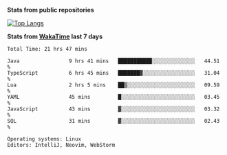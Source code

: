 **Stats from public repositories**  

[![Top Langs](https://github-readme-stats.vercel.app/api/top-langs/?username=hyoghurt&layout=compact&exclude_repo=multiserver,docker_compose&langs_count=6)](https://github.com/anuraghazra/github-readme-stats)

**Stats from [WakaTime](https://wakatime.com) last 7 days**  
<!--START_SECTION:waka-->

```text
Total Time: 21 hrs 47 mins

Java                9 hrs 41 mins   ███████████░░░░░░░░░░░░░░   44.51 %
TypeScript          6 hrs 45 mins   ███████▓░░░░░░░░░░░░░░░░░   31.04 %
Lua                 2 hrs 5 mins    ██▒░░░░░░░░░░░░░░░░░░░░░░   09.59 %
YAML                45 mins         █░░░░░░░░░░░░░░░░░░░░░░░░   03.45 %
JavaScript          43 mins         ▓░░░░░░░░░░░░░░░░░░░░░░░░   03.32 %
SQL                 31 mins         ▓░░░░░░░░░░░░░░░░░░░░░░░░   02.43 %

Operating systems: Linux
Editors: IntelliJ, Neovim, WebStorm
```

<!--END_SECTION:waka-->

